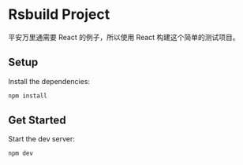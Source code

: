 # Rsbuild Project

平安万里通需要 React 的例子，所以使用 React 构建这个简单的测试项目。

## Setup

Install the dependencies:

```bash
npm install
```

## Get Started

Start the dev server:

```bash
npm dev
```
